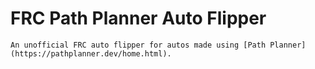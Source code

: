 # FRC Path Planner Auto Flipper
    An unofficial FRC auto flipper for autos made using [Path Planner](https://pathplanner.dev/home.html).